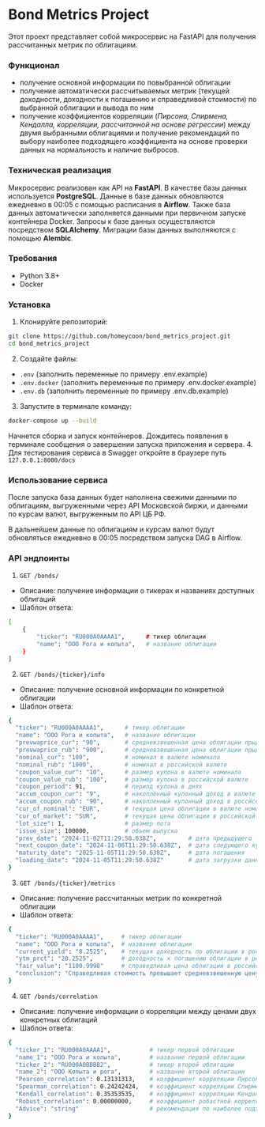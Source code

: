 # Bond Metrics Project

Этот проект представляет собой микросервис на FastAPI для получения рассчитанных метрик по облигациям. 

### Функционал
- получение основной информации по повыбранной облигации 
- получение автоматически рассчитываемых метрик (текущей доходности, доходности к погашению и справедливой стоимости) по выбранной облигации и вывода по ним
- получение коэффициентов корреляции (_Пирсона, Спирмена, Кендалла, корреляции, рассчитанной на основе регрессии_) между двумя выбранными облигациями и получение рекомендаций по выбору наиболее подходящего коэффициента на основе проверки данных на нормальность и наличие выбросов.

### Техническая реализация
Микросервис реализован как API на **FastAPI**. В качестве базы данных используется **PostgreSQL**.
Данные в базе данных обновляются ежедневно в 00:05 с помощью расписания в **Airflow**. Также база данных автоматически заполняется данными при первичном запуске контейнера Docker.
Запросы к базе данных осуществляются посредством **SQLAlchemy**.
Миграции базы данных выполняются с помощью **Alembic**. 

### Требования
- Python 3.8+
- Docker

### Установка
1. Клонируйте репозиторий:
```bash
git clone https://github.com/homeycoon/bond_metrics_project.git
cd bond_metrics_project
```
2. Создайте файлы:
- `.env` (заполнить переменные по примеру .env.example)
- `.env.docker` (заполнить переменные по примеру .env.docker.example)
- `.env.db` (заполнить переменные по примеру .env.db.example)
3. Запустите в терминале команду:
```bash
docker-compose up --build
```
Начнется сборка и запуск контейнеров. Дождитесь появления в терминале сообщения о завершении запуска приложения и сервера.
4. Для тестирования сервиса в Swagger откройте в браузере путь `127.0.0.1:8000/docs`

### Использование сервиса
После запуска база данных будет наполнена свежими данными по облигациям, выгруженными через API Московской биржи, и данными по курсам валют, выгруженным по API ЦБ РФ.

В дальнейшем данные по облигациям и курсам валют будут обновляться ежедневно в 00:05 посредством запуска DAG в Airflow.

### API эндпоинты
1. `GET /bonds/`
- Описание: получение информации о тикерах и названиях доступных облигаций
- Шаблон ответа:
```bash
[
    {
        "ticker": "RU000A0AAAA1",      # тикер облигации
        "name": "ООО Рога и копыта",   # название облигации
    }
]
```
2. `GET /bonds/{ticker}/info`
- Описание: получение основной информации по конкретной облигации
- Шаблон ответа:
```bash
{
  "ticker": "RU000A0AAAA1",      # тикер облигации
  "name": "ООО Рога и копыта",   # название облигации
  "prevwaprice_cur": "90",       # средневзвешенная цена облигации прыдущего торгового дня в валюте номинала
  "prevwaprice_rub": "900",      # средневзвешенная цена облигации прыдущего торгового дня в валюте номинала
  "nominal_cur": "100",          # номинал в валюте номинала
  "nominal_rub": "1000",         # номинал в российской валюте
  "coupon_value_cur": "10",      # размер купона в валюте номинала
  "coupon_value_rub": "100",     # размер купона в российской валюте
  "coupon_period": 91,           # период купона в днях
  "accum_coupon_cur": "9",       # накопленный купонный доход в валюте номинала
  "accum_coupon_rub": "90",      # накопленный купонный доход в россйской валюте
  "cur_of_nominal": "EUR",       # текущая цена облигации в валюте номанала
  "cur_of_market": "SUR",        # текущая цена облигации в российской валюте
  "lot_size": 1,                 # размер лота
  "issue_size": 100000,          # объем выпуска
  "prev_date": "2024-11-02T11:29:50.638Z",         # дата предыдущего торгового дня
  "next_coupon_date": "2024-11-06T11:29:50.638Z",  # дата следующего купона
  "maturity_date": "2025-11-05T11:29:50.638Z",     # дата погашения
  "loading_date": "2024-11-05T11:29:50.638Z"       # дата загрузки данных
}
```
3. `GET /bonds/{ticker}/metrics`
- Описание: получение рассчитанных метрик по конкретной облигации
- Шаблон ответа:
```bash
{
  "ticker": "RU000A0AAAA1",     # тикер облигации
  "name": "ООО Рога и копыта",  # название облигации
  "current_yield": "8.2525",    # текущая доходность по облигации в российской валюте
  "ytm_prct": "20.2525",        # доходность к погашению облигации в российской валюте
  "fair_value": "1100.9998"     # справедливая цена облигации в российской валюте
  "conclusion": "Справедливая стоимость превышает средневзвешенную цену. Облигация может быть недооценена. Доходность к погашению 20.25% может быть привлекательна для Вас, так как превышает введенную ставку дисконтирования 10.00%. ВАЖНО: не является индивидуальной инвестиционной рекомендацией (ИИР)"
}
```
4. `GET /bonds/correlation`
- Описание: получение информации о корреляции между ценами двух конкретных облигаций
- Шаблон ответа:
```bash
{
  "ticker_1": "RU000A0AAAA1",           # тикер первой облигации
  "name_1": "ООО Рога и копыта",        # название первой облигации
  "ticker_2": "RU000A0BBBB2",           # тикер второй облигации
  "name_2": "ООО Копыта и рога",        # название второй облигации
  "Pearson_correlation": 0.13131313,    # коэффициент корреляции Пирсона
  "Spearman_correlation": 0.24242424,   # коэффициент корреляции Спирмена
  "Kendall_correlation": 0.35353535,    # коэффициент корреляции Кендалла
  "Robust_correlation": 0.00000000,     # коэффициент робастной корреляции
  "Advice": "string"                    # рекомендация по наиболее подходящему коэффициенту корреляции
}
```
